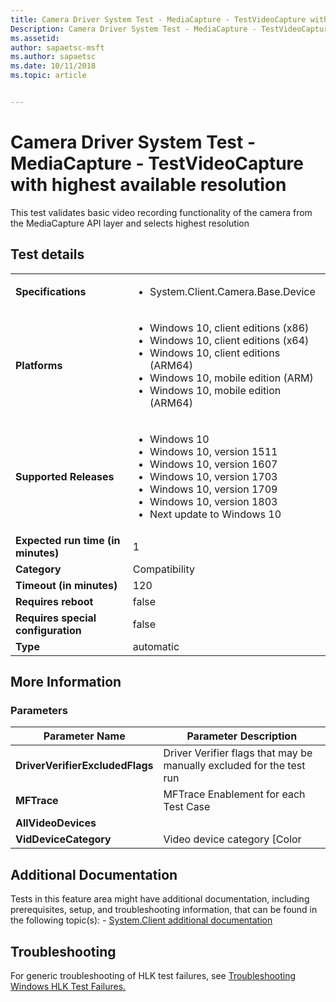 ```yaml
---
title: Camera Driver System Test - MediaCapture - TestVideoCapture with highest available resolution
Description: Camera Driver System Test - MediaCapture - TestVideoCapture with highest available resolution
ms.assetid: 
author: sapaetsc-msft
ms.author: sapaetsc
ms.date: 10/11/2018
ms.topic: article


---
```


# Camera Driver System Test - MediaCapture - TestVideoCapture with highest available resolution

This test validates basic video recording functionality of the camera from the MediaCapture API layer and selects highest resolution

## Test details
|||
|---|---|
| **Specifications**  | <ul><li>System.Client.Camera.Base.Device</li></ul> |  
| **Platforms**   | <ul><li>Windows 10, client editions (x86)</li><li>Windows 10, client editions (x64)</li><li>Windows 10, client editions (ARM64)</li><li>Windows 10, mobile edition (ARM)</li><li>Windows 10, mobile edition (ARM64)</li></ul> |
| **Supported Releases** | <ul><li>Windows 10</li><li>Windows 10, version 1511</li><li>Windows 10, version 1607</li><li>Windows 10, version 1703</li><li>Windows 10, version 1709</li><li>Windows 10, version 1803</li><li>Next update to Windows 10</li></ul> |
|**Expected run time (in minutes)**| 1 |
|**Category**| Compatibility |
|**Timeout (in minutes)**| 120 |
|**Requires reboot**| false |
|**Requires special configuration**| false |
|**Type**| automatic |

## More Information
### Parameters
| Parameter Name | Parameter Description |
| --- | --- |
| **DriverVerifierExcludedFlags** | Driver Verifier flags that may be manually excluded for the test run |
| **MFTrace** | MFTrace Enablement for each Test Case |
| **AllVideoDevices** |  |
| **VidDeviceCategory** | Video device category [Color | Perception | All] |


## Additional Documentation
Tests in this feature area might have additional documentation, including prerequisites, setup, and troubleshooting information, that can be found in the following topic(s): - [System.Client additional documentation](system-client-additional-documentation.md)



## Troubleshooting
For generic troubleshooting of HLK test failures, see [Troubleshooting Windows HLK Test Failures.](..\user\troubleshooting-windows-hlk-test-failures.md)